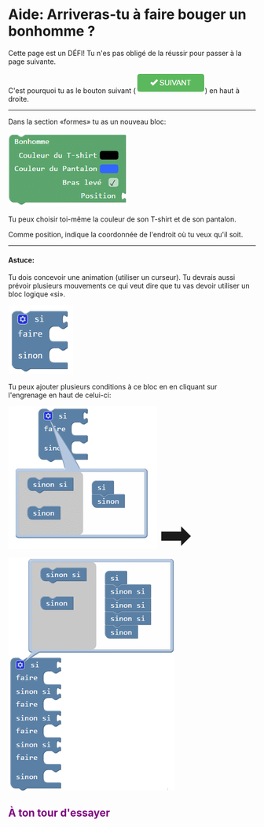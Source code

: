 # Aide: Arriveras-tu à faire bouger un bonhomme ?

Cette page est un DÉFI! Tu n'es pas obligé de la réussir pour passer à la page suivante.

C'est pourquoi tu as le bouton suivant (![Bouton suivant][btn_suivant]) en haut à droite.

***

Dans la section «formes» tu as un nouveau bloc: 

![Bloc bonhomme][bloc_bonhomme]

Tu peux choisir toi-même la couleur de son T-shirt et de son pantalon.

Comme position, indique la coordonnée de l'endroit où tu veux qu'il soit.

***

#### Astuce:
Tu dois concevoir une animation (utiliser un curseur). Tu devrais aussi prévoir plusieurs mouvements ce qui veut dire que tu vas devoir utiliser un bloc logique «si».

![Bloc Si Sinon][bloc_si_sinon]

Tu peux ajouter plusieurs conditions à ce bloc en en cliquant sur l'engrenage en haut de celui-ci: 

![Bloc Si Sinon extension][bloc_si_sinon_ext]  <span style="font-size: 80px">➡</span>  ![Bloc Si SinonSi Sinon][bloc_si_sinonsi_sinon]



## <span style="color: #800080">À ton tour d'essayer</span>

[btn_suivant]: img/btn_suivant.png
[bloc_bonhomme]: img/bloc_bonhomme.png
[bloc_si_sinon]: img/bloc_si_sinon.png
[bloc_si_sinon_ext]: img/bloc_si_sinon_ext.png
[bloc_si_sinonsi_sinon]: img/bloc_si_sinonsi_sinon.png